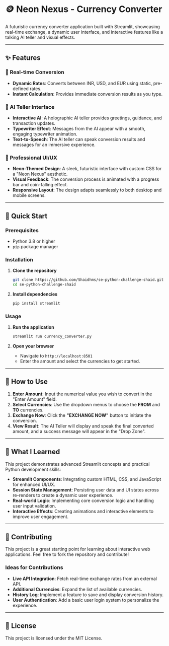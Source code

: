 # 🪙 Neon Nexus - Currency Converter

A futuristic currency converter application built with Streamlit, showcasing real-time exchange, a dynamic user interface, and interactive features like a talking AI teller and visual effects.

-----

## ✨ Features

### 💱 Real-time Conversion

  - **Dynamic Rates**: Converts between INR, USD, and EUR using static, pre-defined rates.
  - **Instant Calculation**: Provides immediate conversion results as you type.

### 🤖 AI Teller Interface

  - **Interactive AI**: A holographic AI teller provides greetings, guidance, and transaction updates.
  - **Typewriter Effect**: Messages from the AI appear with a smooth, engaging typewriter animation.
  - **Text-to-Speech**: The AI teller can speak conversion results and messages for an immersive experience.

### 🎨 Professional UI/UX

  - **Neon-Themed Design**: A sleek, futuristic interface with custom CSS for a "Neon Nexus" aesthetic.
  - **Visual Feedback**: The conversion process is animated with a progress bar and coin-falling effect.
  - **Responsive Layout**: The design adapts seamlessly to both desktop and mobile screens.

-----

## 🚀 Quick Start

### Prerequisites

  - Python 3.8 or higher
  - `pip` package manager

### Installation

1.  **Clone the repository**

    ```bash
    git clone https://github.com/Shaidhms/se-python-challenge-shaid.git
    cd se-python-challenge-shaid
    ```

2.  **Install dependencies**

    ```bash
    pip install streamlit
    ```

### Usage

1.  **Run the application**

    ```bash
    streamlit run currency_converter.py
    ```

2.  **Open your browser**

      - Navigate to `http://localhost:8501`
      - Enter the amount and select the currencies to get started.

-----

## 🎯 How to Use

1.  **Enter Amount**: Input the numerical value you wish to convert in the "Enter Amount" field.
2.  **Select Currencies**: Use the dropdown menus to choose the **FROM** and **TO** currencies.
3.  **Exchange Now**: Click the **"EXCHANGE NOW"** button to initiate the conversion.
4.  **View Result**: The AI Teller will display and speak the final converted amount, and a success message will appear in the "Drop Zone".

-----

## 🧠 What I Learned

This project demonstrates advanced Streamlit concepts and practical Python development skills:

  - **Streamlit Components**: Integrating custom HTML, CSS, and JavaScript for enhanced UI/UX.
  - **Session State Management**: Persisting user data and UI states across re-renders to create a dynamic user experience.
  - **Real-world Logic**: Implementing core conversion logic and handling user input validation.
  - **Interactive Effects**: Creating animations and interactive elements to improve user engagement.

-----

## 🤝 Contributing

This project is a great starting point for learning about interactive web applications. Feel free to fork the repository and contribute\!

### Ideas for Contributions

  - **Live API Integration**: Fetch real-time exchange rates from an external API.
  - **Additional Currencies**: Expand the list of available currencies.
  - **History Log**: Implement a feature to save and display conversion history.
  - **User Authentication**: Add a basic user login system to personalize the experience.

-----

## 📄 License

This project is licensed under the MIT License.
